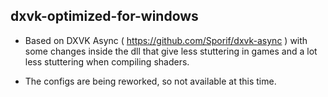 ## dxvk-optimized-for-windows

 - Based on DXVK Async ( https://github.com/Sporif/dxvk-async ) with some changes inside the dll that give less stuttering in games and a lot less stuttering when compiling shaders.
 
 - The configs are being reworked, so not available at this time.
